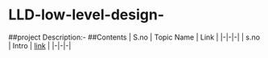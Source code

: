 # LLD-low-level-design-
##project Description:-
##Contents
| S.no | Topic Name | Link |
|-|-|-|
| s.no | Intro      | [link](www.google.com) | 
|-|-|-|

